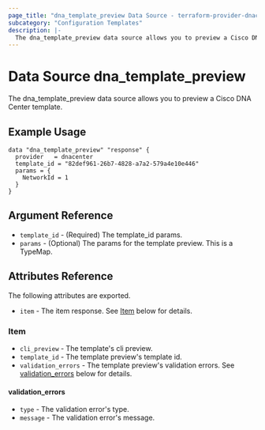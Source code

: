 ```yaml
---
page_title: "dna_template_preview Data Source - terraform-provider-dnacenter"
subcategory: "Configuration Templates"
description: |-
  The dna_template_preview data source allows you to preview a Cisco DNA Center template.
---
```


# Data Source dna_template_preview

The dna_template_preview data source allows you to preview a Cisco DNA Center template.

## Example Usage

```hcl
data "dna_template_preview" "response" {
  provider   = dnacenter
  template_id = "82def961-26b7-4828-a7a2-579a4e10e446"
  params = {
    NetworkId = 1
  }
}
```

## Argument Reference

- `template_id` - (Required) The template_id params.
- `params` - (Optional) The params for the template preview. This is a TypeMap.

## Attributes Reference

The following attributes are exported.

- `item` - The item response. See [Item](#item) below for details.

### Item

- `cli_preview` - The template's cli preview.
- `template_id` - The template preview's template id.
- `validation_errors` - The template preview's validation errors. See [validation_errors](#validation_errors) below for details.

#### validation_errors

- `type` - The validation error's type.
- `message` - The validation error's message.
